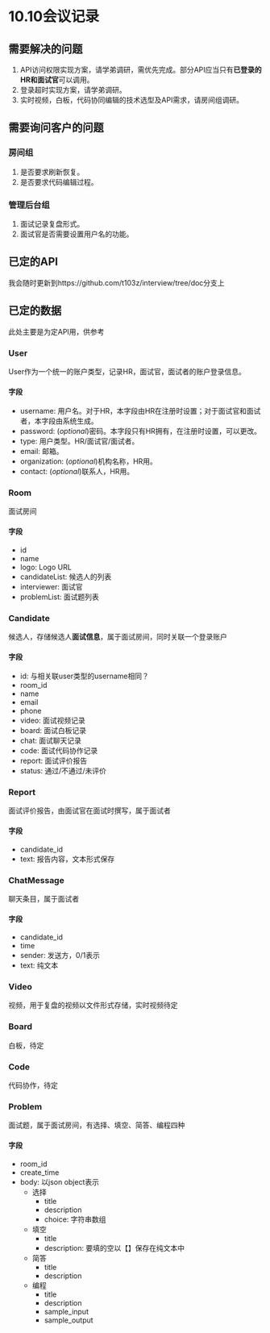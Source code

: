 # 10.10会议记录

## 需要解决的问题
1. API访问权限实现方案，请学弟调研，需优先完成。部分API应当只有**已登录的HR和面试官**可以调用。
2. 登录超时实现方案，请学弟调研。
3. 实时视频，白板，代码协同编辑的技术选型及API需求，请房间组调研。

## 需要询问客户的问题

### 房间组
1. 是否要求刷新恢复。
2. 是否要求代码编辑过程。

### 管理后台组
1. 面试记录复盘形式。
2. 面试官是否需要设置用户名的功能。

## 已定的API
我会随时更新到https://github.com/t103z/interview/tree/doc分支上

## 已定的数据
此处主要是为定API用，供参考

### User
User作为一个统一的账户类型，记录HR，面试官，面试者的账户登录信息。

#### 字段
* username: 用户名。对于HR，本字段由HR在注册时设置；对于面试官和面试者，本字段由系统生成。
* password: (*optional*)密码。本字段只有HR拥有，在注册时设置，可以更改。
* type: 用户类型。HR/面试官/面试者。
* email: 邮箱。
* organization: (*optional*)机构名称，HR用。
* contact: (*optional*)联系人，HR用。

### Room
面试房间

#### 字段
* id
* name
* logo: Logo URL
* candidateList: 候选人的列表
* interviewer: 面试官
* problemList: 面试题列表

### Candidate
候选人，存储候选人**面试信息**，属于面试房间，同时关联一个登录账户

#### 字段
* id: 与相关联user类型的username相同？
* room_id
* name
* email
* phone
* video: 面试视频记录
* board: 面试白板记录
* chat: 面试聊天记录
* code: 面试代码协作记录
* report: 面试评价报告
* status: 通过/不通过/未评价

### Report
面试评价报告，由面试官在面试时撰写，属于面试者

#### 字段
* candidate_id
* text: 报告内容，文本形式保存

### ChatMessage
聊天条目，属于面试者

#### 字段
* candidate_id
* time
* sender: 发送方，0/1表示
* text: 纯文本

### Video
视频，用于复盘的视频以文件形式存储，实时视频待定

### Board
白板，待定

### Code
代码协作，待定

### Problem
面试题，属于面试房间，有选择、填空、简答、编程四种

#### 字段
* room_id
* create_time
* body: 以json object表示
  * 选择
    * title
    * description
    * choice: 字符串数组
  * 填空
    * title
    * description: 要填的空以【】保存在纯文本中
  * 简答
    * title
    * description
  * 编程
    * title
    * description
    * sample_input
    * sample_output
